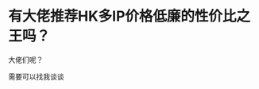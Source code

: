 # 有大佬推荐HK多IP价格低廉的性价比之王吗？


<img src="static/image/smiley/default/lol.gif" smilieid="12" border="0" alt="" /><img src="static/image/smiley/default/lol.gif" smilieid="12" border="0" alt="" />大佬们呢？

需要可以找我谈谈
